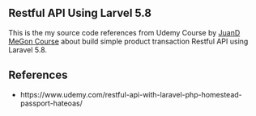 <p align="center">
	<h2>Restful API Using Larvel 5.8</h2>
</p>

This is the my source code references from Udemy Course by <a href="https://www.udemy.com/restful-api-with-laravel-php-homestead-passport-hateoas/">JuanD MeGon Course</a> about build simple product transaction Restful API using Laravel 5.8.

<p align="center">
	<h2>References</h2>
</p>

<ul>
	<li>https://www.udemy.com/restful-api-with-laravel-php-homestead-passport-hateoas/</li>
</ul>
